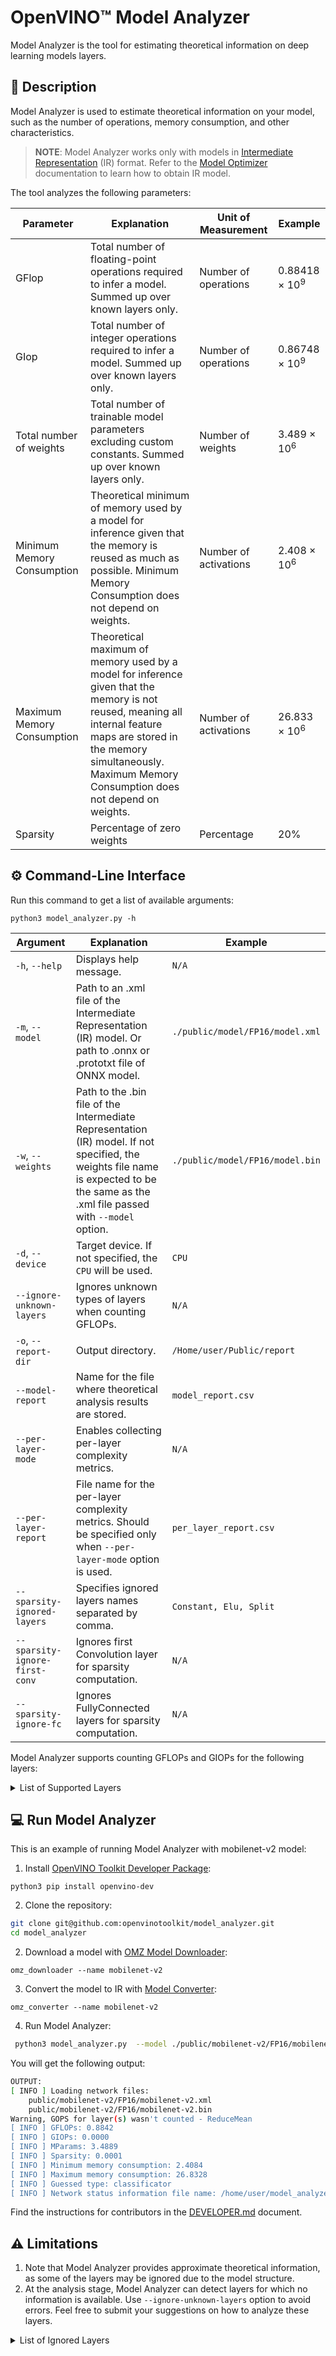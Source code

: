 # OpenVINO™ Model Analyzer

Model Analyzer is the tool for estimating theoretical information on deep learning models layers.


## 📝 Description

Model Analyzer is used to estimate theoretical information on your model, such as the number of operations, memory consumption, and other characteristics. 

> **NOTE**: Model Analyzer works only with models in [Intermediate Representation](https://docs.openvino.ai/latest/openvino_docs_MO_DG_IR_and_opsets.html#intermediate_representation_used_in_openvino) (IR) 
> format. Refer to the [Model Optimizer](https://docs.openvino.ai/latest/openvino_docs_MO_DG_Deep_Learning_Model_Optimizer_DevGuide.html) documentation to learn how to obtain IR model. 

The tool analyzes the following parameters:

Parameter | Explanation | Unit of Measurement| Example
---|---|---|---
GFlop | Total number of floating-point operations required to infer a model. Summed up over known layers only.| Number of operations| 0.88418 × 10<sup>9</sup>
GIop | Total number of integer operations required to infer a model. Summed up over known layers only.| Number of operations| 0.86748 × 10<sup>9</sup>
Total number of weights|Total number of trainable model parameters excluding custom constants. Summed up over known layers only.|Number of weights| 3.489 × 10<sup>6</sup>
Minimum Memory Consumption |Theoretical minimum of memory used by a model for inference given that the memory is reused as much as possible.  Minimum Memory Consumption does not depend on weights.|Number of activations|2.408 × 10<sup>6</sup>
Maximum Memory Consumption |Theoretical maximum of memory used by a model for inference given that the memory is not reused, meaning all internal feature maps are stored in the memory simultaneously. Maximum Memory Consumption does not depend on weights.|Number of activations| 26.833 × 10<sup>6</sup>
Sparsity |Percentage of zero weights| Percentage|20%


## ⚙️  Command-Line Interface

Run this command to get a list of available arguments:

```shell
python3 model_analyzer.py -h
```

Argument | Explanation |Example
---|---|---
`-h`, `--help`|Displays help message.|`N/A`|
`-m`, `--model`|Path to an .xml file of the Intermediate Representation (IR) model. Or path to .onnx or .prototxt file of ONNX model.|`./public/model/FP16/model.xml`|
`-w`, `--weights`|Path to the .bin file of the Intermediate Representation (IR) model. If not specified, the weights file name is expected to be the same as the .xml file passed with `--model` option.|`./public/model/FP16/model.bin`|
`-d`, `--device`|Target device. If not specified, the `CPU` will be used.|`CPU`|
`--ignore-unknown-layers` | Ignores unknown types of layers when counting GFLOPs.|`N/A`|
`-o`, `--report-dir`|Output directory.|`/Home/user/Public/report`|
`--model-report`|Name for the file where theoretical analysis results are stored.|`model_report.csv`|
`--per-layer-mode`| Enables collecting per-layer complexity metrics.|`N/A`|
`--per-layer-report`| File name for the per-layer complexity metrics. Should be specified only when `--per-layer-mode` option is used.|`per_layer_report.csv`|
`--sparsity-ignored-layers`| Specifies ignored layers names separated by comma.|`Constant, Elu, Split`|
`--sparsity-ignore-first-conv` | Ignores first Convolution layer for sparsity computation.|`N/A`|
`--sparsity-ignore-fc`|  Ignores FullyConnected layers for sparsity computation.|`N/A`|

Model Analyzer supports counting GFLOPs and GIOPs for the following layers:

<details>
<summary>List of Supported Layers</summary>

- Acosh - [opset7](https://docs.openvino.ai/latest/openvino_docs_ops_arithmetic_Acosh_3.html)
- Asinh - [opset7](https://docs.openvino.ai/latest/openvino_docs_ops_arithmetic_Asinh_3.html)
- Atanh - [opset7](https://docs.openvino.ai/latest/openvino_docs_ops_arithmetic_Atanh_3.html)
- Add - [opset7](https://docs.openvino.ai/latest/openvino_docs_ops_arithmetic_Add_1.html)
- ArgMax
- AvgPool - [opset7](https://docs.openvino.ai/latest/openvino_docs_ops_pooling_AvgPool_1.html)
- BatchNormalization
- BinaryConvolution - [opset7](https://docs.openvino.ai/latest/openvino_docs_ops_convolution_BinaryConvolution_1.html)
- Clamp - [opset7](https://docs.openvino.ai/latest/openvino_docs_ops_activation_Clamp_1.html)
- Concat - [opset7](https://docs.openvino.ai/latest/openvino_docs_ops_movement_Concat_1.html)
- Const - [opset7](https://docs.openvino.ai/latest/openvino_docs_ops_infrastructure_Constant_1.html)
- Constant - [opset7](https://docs.openvino.ai/latest/openvino_docs_ops_infrastructure_Constant_1.html)
- Convolution - [opset7](https://docs.openvino.ai/latest/openvino_docs_ops_convolution_Convolution_1.html)
- ConvolutionBackPropData - [opset7](https://docs.openvino.ai/latest/openvino_docs_ops_convolution_ConvolutionBackpropData_1.html)
- Crop
- Deconvolution - [opset7](https://docs.openvino.ai/latest/openvino_docs_ops_convolution_ConvolutionBackpropData_1.html)
- DeformableConvolution - [opset7](https://docs.openvino.ai/latest/openvino_docs_ops_convolution_DeformableConvolution_1.html)
- Divide - [opset7](https://docs.openvino.ai/latest/openvino_docs_ops_arithmetic_Divide_1.html)
- Eltwise
- Elu - [opset7](https://docs.openvino.ai/latest/openvino_docs_ops_activation_Elu_1.html)
- Exp- [opset7](https://docs.openvino.ai/latest/openvino_docs_ops_activation_Exp_1.html)
- FullyConnected
- GEMM - [opset7](https://docs.openvino.ai/latest/openvino_docs_ops_matrix_MatMul_1.html)
- GRN - [opset7](https://docs.openvino.ai/latest/openvino_docs_ops_normalization_GRN_1.html)
- Gather - [opset7](https://docs.openvino.ai/latest/openvino_docs_ops_movement_Gather_7.html)
- GatherND - [opset7](https://docs.openvino.ai/latest/openvino_docs_ops_movement_GatherND_5.html)
- Greater - [opset7](https://docs.openvino.ai/latest/openvino_docs_ops_comparison_Greater_1.html)
- GreaterEqual - [opset7](https://docs.openvino.ai/latest/openvino_docs_ops_comparison_GreaterEqual_1.html)
- GroupConvolution - [opset7](https://docs.openvino.ai/latest/openvino_docs_ops_convolution_GroupConvolution_1.html)
- GroupConvolutionBackpropData - [opset7](https://docs.openvino.ai/latest/openvino_docs_ops_convolution_GroupConvolutionBackpropData_1.html)
- HSigmoid - [opset7](https://docs.openvino.ai/latest/openvino_docs_ops_activation_HSigmoid_5.html)
- HSwish - [opset7](https://docs.openvino.ai/latest/openvino_docs_ops_activation_HSwish_4.html)
- Input [opset7](https://docs.openvino.ai/latest/openvino_docs_ops_infrastructure_Parameter_1.html)
- Interp - [opset7](https://docs.openvino.ai/latest/openvino_docs_ops_image_Interpolate_4.html)
- Less - [opset7](https://docs.openvino.ai/latest/openvino_docs_ops_comparison_Less_1.html)
- LessEqual - [opset7](https://docs.openvino.ai/latest/openvino_docs_ops_comparison_LessEqual_1.html)
- Log - [opset7](https://docs.openvino.ai/latest/openvino_docs_ops_arithmetic_Log_1.html)
- MVN - [opset7](https://docs.openvino.ai/latest/openvino_docs_ops_normalization_MVN_6.html)
- MatMul - [opset7](https://docs.openvino.ai/latest/openvino_docs_ops_matrix_MatMul_1.html)
- MaxPool - [opset7](https://docs.openvino.ai/latest/openvino_docs_ops_pooling_MaxPool_1.html)
- Mish - [opset7](https://docs.openvino.ai/latest/openvino_docs_ops_activation_Mish_4.html)
- Multiply - [opset7](https://docs.openvino.ai/latest/openvino_docs_ops_arithmetic_Multiply_1.html)
- Norm 
- Normalize  - [opset7](https://docs.openvino.ai/latest/openvino_docs_ops_normalization_NormalizeL2_1.html)
- NormalizeL2 - [opset7](https://docs.openvino.ai/latest/openvino_docs_ops_normalization_NormalizeL2_1.html)
- OneHot - [opset7](https://docs.openvino.ai/latest/openvino_docs_ops_sequence_OneHot_1.html)
- Output - [opset7](https://docs.openvino.ai/latest/openvino_docs_ops_infrastructure_Result_1.html)
- PReLU - [opset7](https://docs.openvino.ai/latest/openvino_docs_ops_activation_PReLU_1.html)
- PSROIPooling - [opset7](https://docs.openvino.ai/latest/openvino_docs_ops_detection_PSROIPooling_1.html)
- Pad - [opset7](https://docs.openvino.ai/latest/openvino_docs_ops_movement_Pad_1.html)
- Parameter - [opset7](https://docs.openvino.ai/latest/openvino_docs_ops_infrastructure_Parameter_1.html)
- Permute 
- Pooling - [opset7](https://docs.openvino.ai/latest/openvino_docs_ops_pooling_MaxPool_1.html)
- Power - [opset7](https://docs.openvino.ai/latest/openvino_docs_ops_arithmetic_Power_1.html)
- Priorbox - [opset7](https://docs.openvino.ai/latest/openvino_docs_ops_detection_PriorBox_1.html)
- PriorboxClustered - [opset7](https://docs.openvino.ai/latest/openvino_docs_ops_detection_PriorBoxClustered_1.html)
- Proposal - [opset7](https://docs.openvino.ai/latest/openvino_docs_ops_detection_Proposal_4.html)
- ROIPooling - [opset7](https://docs.openvino.ai/latest/openvino_docs_ops_detection_ROIPooling_1.html)
- Range - [opset7](https://docs.openvino.ai/latest/openvino_docs_ops_generation_Range_4.html)
- ReLu - [opset7](https://docs.openvino.ai/latest/openvino_docs_ops_activation_ReLU_1.html)
- ReduceL1 - [opset7](https://docs.openvino.ai/latest/openvino_docs_ops_reduction_ReduceL1_4.html)
- ReduceL2 - [opset7](https://docs.openvino.ai/latest/openvino_docs_ops_reduction_ReduceL2_4.html)
- ReduceMin - [opset7](https://docs.openvino.ai/latest/openvino_docs_ops_reduction_ReduceMin_1.html)
- Reshape - [opset7](https://docs.openvino.ai/latest/openvino_docs_ops_shape_Reshape_1.html)
- Result - [opset7](https://docs.openvino.ai/latest/openvino_docs_ops_infrastructure_Result_1.html)
- ReverseSequence - [opset7](https://docs.openvino.ai/latest/openvino_docs_ops_movement_ReverseSequence_1.html)
- ScaleShift 
- ScatterNDUpdate - [opset7](https://docs.openvino.ai/latest/openvino_docs_ops_movement_ScatterNDUpdate_3.html)
- Select - [opset7](https://docs.openvino.ai/latest/openvino_docs_ops_condition_Select_1.html)
- Sigmoid - [opset7](https://docs.openvino.ai/latest/openvino_docs_ops_activation_Sigmoid_1.html)
- Softmax - [opset7](https://docs.openvino.ai/latest/openvino_docs_ops_activation_SoftMax_1.html)
- SoftPlus - [opset7](https://docs.openvino.ai/latest/openvino_docs_ops_activation_SoftPlus_4.html)
- SparseToDense 
- Split - [opset7](https://docs.openvino.ai/latest/openvino_docs_ops_movement_Split_1.html)
- Squeeze - [opset7](https://docs.openvino.ai/latest/openvino_docs_ops_shape_Squeeze_1.html)
- StridedSlice - [opset7](https://docs.openvino.ai/latest/openvino_docs_ops_movement_StridedSlice_1.html)
- Subtract - [opset7](https://docs.openvino.ai/latest/openvino_docs_ops_arithmetic_Subtract_1.html)
- Swish - [opset7](https://docs.openvino.ai/latest/openvino_docs_ops_activation_Swish_4.html)
- Tanh - [opset7](https://docs.openvino.ai/latest/openvino_docs_ops_arithmetic_Tanh_1.html)
- Tile - [opset7](https://docs.openvino.ai/latest/openvino_docs_ops_movement_Tile_1.html)
- Unsqueeze - [opset7](https://docs.openvino.ai/latest/openvino_docs_ops_shape_Unsqueeze_1.html)
</details>

## 💻 Run Model Analyzer

This is an example of running Model Analyzer with mobilenet-v2 model: 

1. Install [OpenVINO Toolkit Developer Package](https://pypi.org/project/openvino-dev/):
```shell
python3 pip install openvino-dev
```

2. Clone the repository:
```sh
git clone git@github.com:openvinotoolkit/model_analyzer.git
cd model_analyzer
```

2. Download a model with [OMZ Model Downloader](https://docs.openvino.ai/latest/omz_tools_downloader.html):
```shell
omz_downloader --name mobilenet-v2
```

3. Convert the model to IR with [Model Converter](https://docs.openvino.ai/latest/omz_tools_downloader.html#model_converter_usage):
```shell
omz_converter --name mobilenet-v2 
```

4. Run Model Analyzer:
```sh
 python3 model_analyzer.py  --model ./public/mobilenet-v2/FP16/mobilenet-v2.xml --ignore-unknown-layers
```
You will get the following output: 
```sh
OUTPUT:
[ INFO ] Loading network files:
	public/mobilenet-v2/FP16/mobilenet-v2.xml
	public/mobilenet-v2/FP16/mobilenet-v2.bin
Warning, GOPS for layer(s) wasn't counted - ReduceMean
[ INFO ] GFLOPs: 0.8842
[ INFO ] GIOPs: 0.0000
[ INFO ] MParams: 3.4889
[ INFO ] Sparsity: 0.0001
[ INFO ] Minimum memory consumption: 2.4084
[ INFO ] Maximum memory consumption: 26.8328
[ INFO ] Guessed type: classificator
[ INFO ] Network status information file name: /home/user/model_analyzer/model_report.csv
```

Find the instructions for contributors in the [DEVELOPER.md](https://github.com/openvinotoolkit/model_analyzer/blob/master/DEVELOPER.md) document.

## ⚠️ Limitations

1. Note that Model Analyzer provides approximate theoretical information, as some of the layers may be ignored due to the model structure.
2. At the analysis stage, Model Analyzer can detect layers for which no information is available. Use `--ignore-unknown-layers` option to avoid errors. Feel free to submit your suggestions on how to analyze these layers. 

<details>
<summary>List of Ignored Layers</summary>

- Abs - [opset7](https://docs.openvino.ai/latest/openvino_docs_ops_arithmetic_Abs_1.html)
- BatchToSpace - [opset7](https://docs.openvino.ai/latest/openvino_docs_ops_movement_BatchToSpace_2.html)
- Broadcast - [opset7](https://docs.openvino.ai/latest/openvino_docs_ops_movement_Broadcast_3.html)
- Bucketize - [opset7](https://docs.openvino.ai/latest/openvino_docs_ops_condition_Bucketize_3.html)
- Convert - [opset7](https://docs.openvino.ai/latest/openvino_docs_ops_type_Convert_1.html)
- CtcGreedyDecoder - [opset7](https://docs.openvino.ai/latest/openvino_docs_ops_sequence_CTCGreedyDecoder_1.html)
- DetectionOutput - [opset7](https://docs.openvino.ai/latest/openvino_docs_ops_detection_DetectionOutput_1.html)
- Erf - [opset7](https://docs.openvino.ai/latest/openvino_docs_ops_arithmetic_Erf_1.html)
- ExperimentalDetectronDetectionOutput - [opset7](https://docs.openvino.ai/latest/openvino_docs_ops_detection_ExperimentalDetectronDetectionOutput_6.html)
- ExperimentalDetectronGenerateProposalsSingleImage - [opset7](https://docs.openvino.ai/latest/openvino_docs_ops_detection_ExperimentalDetectronGenerateProposalsSingleImage_6.html)
- ExperimentalDetectronPriorGridGenerator - [opset7](https://docs.openvino.ai/latest/openvino_docs_ops_detection_ExperimentalDetectronPriorGridGenerator_6.html)
- ExperimentalDetectronRoiFeatureExtractor - [opset7](https://docs.openvino.ai/latest/openvino_docs_ops_detection_ExperimentalDetectronROIFeatureExtractor_6.html)
- ExperimentalDetectronTopkRois - [opset7](https://docs.openvino.ai/latest/openvino_docs_ops_sort_ExperimentalDetectronTopKROIs_6.html)
- ExperimentalSparseWeightedSum 
- FakeQuantize - [opset7](https://docs.openvino.ai/latest/openvino_docs_ops_quantization_FakeQuantize_1.html)
- Flatten 
- GatherTree - [opset7](https://docs.openvino.ai/latest/openvino_docs_ops_movement_GatherTree_1.html)
- NonMaxSuppression - [opset7](https://docs.openvino.ai/latest/openvino_docs_ops_sort_NonMaxSuppression_5.html)
- PredictionHeatMap 
- ReSample 
- RegionYolo - [opset7](https://docs.openvino.ai/latest/openvino_docs_ops_detection_RegionYolo_1.html)
- ReorgYolo - [opset7](https://docs.openvino.ai/latest/openvino_docs_ops_detection_ReorgYolo_1.html)
- Slice - [opset7](https://docs.openvino.ai/latest/openvino_docs_ops_movement_StridedSlice_1.html)
- SpaceToBatch - [opset7](https://docs.openvino.ai/latest/openvino_docs_ops_movement_SpaceToBatch_2.html)
- SpatialTransformer 
- TensorIterator - [opset7](https://docs.openvino.ai/latest/openvino_docs_ops_infrastructure_TensorIterator_1.html)
- TopK - [opset7](https://docs.openvino.ai/latest/openvino_docs_ops_sort_TopK_3.html)
- Transpose - [opset7](https://docs.openvino.ai/latest/openvino_docs_ops_movement_Transpose_1.html)
- VariadicSplit - [opset7](https://docs.openvino.ai/latest/openvino_docs_ops_movement_VariadicSplit_1.html)
</details>
